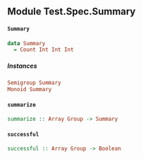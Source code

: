 ## Module Test.Spec.Summary

#### `Summary`

``` purescript
data Summary
  = Count Int Int Int
```

##### Instances
``` purescript
Semigroup Summary
Monoid Summary
```

#### `summarize`

``` purescript
summarize :: Array Group -> Summary
```

#### `successful`

``` purescript
successful :: Array Group -> Boolean
```


